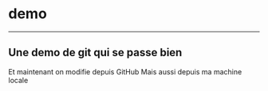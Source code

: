 # demo
------------
Une demo de git qui se passe bien
-----------
Et maintenant on modifie depuis GitHub
Mais aussi depuis ma machine locale
